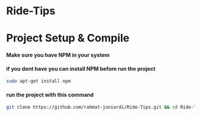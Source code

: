 # Ride-Tips


# Project Setup & Compile
#### Make sure you have NPM in your system 

#### if you dont have you can install NPM before run the project
```sh
sudo apt-get install npm
```
#### run the project with this command
```sh
git clone https://github.com/rahmat-juniardi/Ride-Tips.git && cd Ride-Tips && npm install && npm run serve
```
